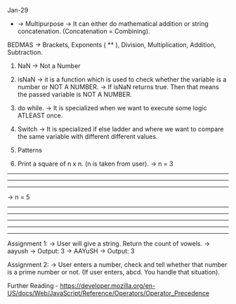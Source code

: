 Jan-29

+ -> Multipurpose -> It can either do mathematical addition or string concatenation. (Concatenation = Combining).

BEDMAS -> Brackets, Exponents ( ** ), Division, Multiplication, Addition, Subtraction.

1. NaN -> Not a Number
2. isNaN -> it is a function which is used to check whether the variable is a number or NOT A NUMBER. -> If isNaN returns true. Then that means the passed variable is NOT A NUMBER.

3. do while. -> It is specialized when we want to execute some logic ATLEAST once.

4. Switch -> It is specialized if else ladder and where we want to compare the same variable with different different values.

5. Patterns
1. Print a square of n x n. (n is taken from user).
-> n = 3
* * *
* * *
* * *

-> n = 5
* * * * *
* * * * *
* * * * *
* * * * *
* * * * *

Assignment 1:
-> User will give a string. Return the count of vowels.
-> aayush -> Output: 3
-> AAYuSH -> Output: 3

Assignment 2:
-> User enters a number, check and tell whether that number is a prime number or not. (If user enters, abcd. You handle that situation).






Further Reading - https://developer.mozilla.org/en-US/docs/Web/JavaScript/Reference/Operators/Operator_Precedence